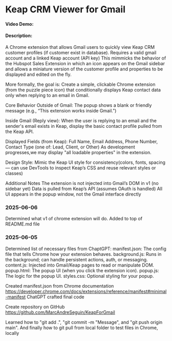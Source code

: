 # Keap CRM Viewer for Gmail
#### Video Demo:  <URL HERE>
#### Description:

A Chrome extension that allows Gmail users to quickly view Keap CRM customer profiles (if customer exist in database). Requires a valid gmail account and a linked Keap account (API key) This mimmicks the behavior of the Hubspot Sales Extension in which an icon appears on the Gmail sidebar and allows a miniature version of the customer profile and properties to be displayed and edited on the fly.

More formally, the goal is:
Create a simple, clickable Chrome extension (from the puzzle piece icon) that conditionally displays Keap contact data only when replying to an email in Gmail.

Core Behavior
Outside of Gmail: The popup shows a blank or friendly message (e.g., “This extension works inside Gmail.”)

Inside Gmail (Reply view):
When the user is replying to an email and the sender's email exists in Keap, display the basic contact profile pulled from the Keap API.

Displayed Fields (from Keap): Full Name, Email Address, Phone Number, Contact Type (one of: Lead, Client, or Other)
As development progresses,we may display "all loadable properties" in the extension.

Design Style: Mimic the Keap UI style for consistency(colors, fonts, spacing — can use DevTools to inspect Keap’s CSS and reuse relevant styles or classes)

Additional Notes
The extension is not injected into Gmail’s DOM in v1 (no sidebar yet)
Data is pulled from Keap’s API (assumes OAuth is handled)
All UI appears in the popup window, not the Gmail interface directly



### 2025-06-06
Determined what v1 of chrome extension will do. Added to top of README.md file

### 2025-06-05
Determined list of necessary files from ChaptGPT:
    manifest.json: The config file that tells Chrome how your extension behaves.
    background.js: Runs in the background; can handle persistent actions, auth, or messaging.
    content.js: Injected into Gmail/Keap pages to read or manipulate DOM.
    popup.html: The popup UI (when you click the extension icon).
    popup.js: The logic for the popup UI.
    styles.css: Optional styling for your popup.


Created manifest.json from Chrome documentation
https://developer.chrome.com/docs/extensions/reference/manifest#minimal-manifest
ChatGPT crafted final code

Create repository on GitHub
https://github.com/MarcAndreSeguin/KeapForGmail

Learned how to "git add .", "git commit -m "Message", and "git push origin main".
And finally how to git pull from local folder to test files in Chrome, locally


